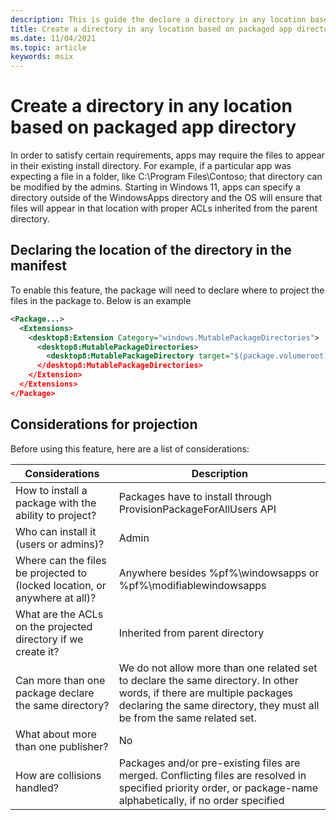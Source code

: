 ```yaml
---
description: This is guide the declare a directory in any location based on package app directory in the Manifest. 
title: Create a directory in any location based on packaged app directory
ms.date: 11/04/2021
ms.topic: article
keywords: msix
---
```


# Create a directory in any location based on packaged app directory
In order to satisfy certain requirements, apps may require the files to appear in their existing install directory. For example, if a particular app was expecting a file in a folder, like C:\Program Files\Contoso; that directory can be modified by the admins. Starting in Windows 11, apps can specify a directory outside of the WindowsApps directory and the OS will ensure that files will appear in that location with proper ACLs inherited from the parent directory. 

## Declaring the location of the directory in the manifest 
To enable this feature, the package will need to declare where to project the files in the package to. Below is an example

```xml
<Package...> 
  <Extensions> 
    <desktop8:Extension Category="windows.MutablePackageDirectories"> 
      <desktop8:MutablePackageDirectories> 
        <desktop8:MutablePackageDirectory target="$(package.volumeroot)\Program Files\<Folder>" Shared=”true”> 
      </desktop8:MutablePackageDirectories> 
    </Extension> 
  </Extensions> 
</Package> 
```
## Considerations for projection
Before using this feature, here are a list of considerations: 

|Considerations  | Description |
|----------|-----------|
|How to install a package with the ability to project?   |Packages have to install through ProvisionPackageForAllUsers API       |
|Who can install it (users or admins)?   |Admin       |
|Where can the files be projected to (locked location, or anywhere at all)?|Anywhere besides %pf%\windowsapps or %pf%\modifiablewindowsapps   |
|What are the ACLs on the projected directory if we create it?|Inherited from parent directory   |
|Can more than one package declare the same directory?|We do not allow more than one related set to declare the same directory. In other words, if there are multiple packages declaring the same directory, they must all be from the same related set.   |
|What about more than one publisher?|No   |
|How are collisions handled?|Packages and/or pre-existing files are merged. Conflicting files are resolved in specified priority order, or package-name alphabetically, if no order specified   |



